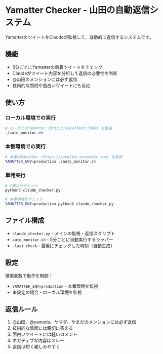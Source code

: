 # Yamatter Checker - 山田の自動返信システム

YamatterのツイートをClaudeが監視して、自動的に返信するシステムです。

## 機能

- 5分ごとにYamatterの新着ツイートをチェック
- Claudeがツイート内容を分析して返信の必要性を判断
- @山田のメンションには必ず返信
- 技術的な質問や面白いツイートにも反応

## 使い方

### ローカル環境での実行
```bash
# ローカルのYamatter (http://localhost:3000) を監視
./auto_monitor.sh
```

### 本番環境での実行
```bash
# 本番のYamatter (https://yamatter.onrender.com) を監視
YAMATTER_ENV=production ./auto_monitor.sh
```

### 単発実行
```bash
# 1回だけチェック
python3 claude_checker.py

# 本番環境をチェック
YAMATTER_ENV=production python3 claude_checker.py
```

## ファイル構成

- `claude_checker.py` - メインの監視・返信スクリプト
- `auto_monitor.sh` - 5分ごとに自動実行するラッパー
- `.last_check` - 最後にチェックした時刻（自動生成）

## 設定

環境変数で動作を制御：
- `YAMATTER_ENV=production` - 本番環境を監視
- 未設定の場合 - ローカル環境を監視

## 返信ルール

1. @山田、@yamada、ヤマダ、やまだのメンションには必ず返信
2. 技術的な質問には親切に答える
3. 面白いツイートには軽いコメント
4. ネガティブな内容はスルー
5. 返信は短く親しみやすく